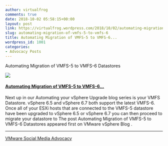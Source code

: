 ```yaml
---
author: virtualfrog
comments: true
date: 2018-10-02 05:58:15+00:00
layout: post
link: https://virtualfrog.wordpress.com/2018/10/02/automating-migration-of-vmfs-5-to-vmfs-6/
slug: automating-migration-of-vmfs-5-to-vmfs-6
title: Automating Migration of VMFS-5 to VMFS-6...
wordpress_id: 1001
categories:
- Advocacy Posts
---
```


Automating Migration of VMFS-5 to VMFS-6 Datastores

[![](https://d3utlhu53nfcwz.cloudfront.net/171901/cdnImage/article/4f43dce6-2d16-4292-a935-e85486cbfc30/?size=Box320)](http://bit.ly/2y5sSxT)

#### [Automating Migration of VMFS-5 to VMFS-6...](http://bit.ly/2y5sSxT)

Next up in our Automating your vSphere Upgrade blog series is your VMFS Datastore. vSphere 6.5 and vSphere 6.7 both support the latest VMFS-6. Once all of your ESXi hosts that are connected to the VMFS-5 datastore have been upgraded to vSphere 6.5 or vSphere 6.7 you can then proceed to migrate your datastore to The post Automating Migration of VMFS-5 to VMFS-6 Datastores appeared first on VMware vSphere Blog .

* * *

[VMware Social Media Advocacy](http://advocacy.vmware.com)
